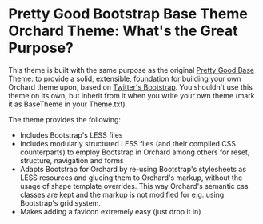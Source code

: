 # Pretty Good Bootstrap Base Theme Orchard Theme: What's the Great Purpose?



This theme is built with the same purpose as the original [Pretty Good Base Theme](https://github.com/Lombiq/Pretty-Good-Base-Theme): to provide a solid, extensible, foundation for building your own Orchard theme upon, based on [Twitter's Bootstrap](http://getbootstrap.com/). You shouldn't use this theme on its own, but inherit from it when you write your own theme (mark it as BaseTheme in your Theme.txt).

The theme provides the following:

- Includes Bootstrap's LESS files
- Includes modularly structured LESS files (and their compiled CSS counterparts) to employ Bootstrap in Orchard among others for reset, structure, navigation and forms
- Adapts Bootstrap for Orchard by re-using Bootstrap's stylesheets as LESS resources and glueing them to Orchard's markup, without the usage of shape template overrides. This way Orchard's semantic css classes are kept and the markup is not modified for e.g. using Bootstrap's grid system.
- Makes adding a favicon extremely easy (just drop it in)